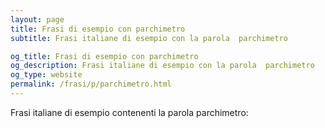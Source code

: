 ```yaml
---
layout: page
title: Frasi di esempio con parchimetro 
subtitle: Frasi italiane di esempio con la parola  parchimetro

og_title: Frasi di esempio con parchimetro 
og_description: Frasi italiane di esempio con la parola  parchimetro
og_type: website
permalink: /frasi/p/parchimetro.html
---
```


Frasi italiane di esempio contenenti la parola parchimetro:


